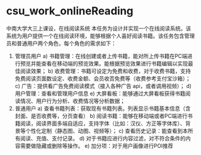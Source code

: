 # csu_work_onlineReading
中南大学大三上课设，在线阅读系统
本任务为设计并实现一个在线阅读系统。该系统为用户提供一个在线阅读环境，能够根据个人喜好阅读书籍。该任务包含管理员和普通用户两个角色，每个角色的需求如下： 
1. 管理员用户 
a) 书籍管理：在线创建或者上传书籍，能对所上传书籍在PC端进行预览并能查看在移动端的预览效果。能根据预览效果进行书籍编辑以实现最佳阅读效果； 
b) 收费管理：书籍可设定为免费和收费，对于收费书籍，支持免费阅读页面数设定、收费金额、会员收否免费等（收费参考支付宝沙箱）； 
c) 广告：提供看广告免费阅读模式（接入各种广告 api，或者调用视频）； 
d) 用户管理：查看和管理用户信息 
e) 大屏看板：能够通过大屏看板获得书籍阅读情况、用户行为分析、收费情况等分析数据； 
2. 普通用户 
a) 查看书籍列表：获取现有书籍列表。列表显示书籍基本信息（含封面、是否收费等，分页查看） 
b) 阅读书籍：能够在移动端或者PC端进行书籍阅读，阅读界面多端自适应，支持字体（比如：汉仪、方正等字体库）、背景等个性化定制（静态图、动图、视频等）； 
c) 查看历史记录：能查看到本所有阅读、充值、支付记录。 
d) 对于书籍应进行内容过滤，对不符合条件的内容需要做隐藏或删除等操作。 
e) 加分项：对于用户画像进行POI推荐
